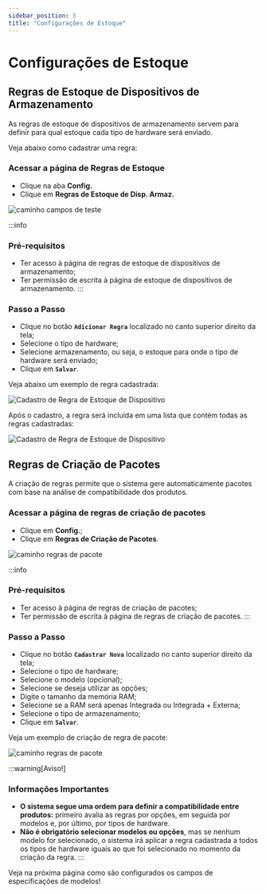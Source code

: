 ```yaml
---
sidebar_position: 5
title: "Configurações de Estoque"
---
```


# Configurações de Estoque

## Regras de Estoque de Dispositivos de Armazenamento

As regras de estoque de dispositivos de armazenamento servem para definir para qual estoque cada tipo de hardware será enviado.

Veja abaixo como cadastrar uma regra:

### Acessar a página de Regras de Estoque

- Clique na aba **Config.**
- Clique em **Regras de Estoque de Disp. Armaz.**

![caminho campos de teste](/img/images/aba_regras_estoque.png)

:::info

### Pré-requisitos

- Ter acesso à página de regras de estoque de dispositivos de armazenamento;
- Ter permissão de escrita à página de estoque de dispositivos de armazenamento.
  :::

### Passo a Passo

- Clique no botão **`Adicionar Regra`** localizado no canto superior direito da tela;
- Selecione o tipo de hardware;
- Selecione armazenamento, ou seja, o estoque para onde o tipo de hardware será enviado;
- Clique em **`Salvar`**.

Veja abaixo um exemplo de regra cadastrada:

![Cadastro de Regra de Estoque de Dispositivo](/img/images/regra_estoque_dispositivo.png)

Após o cadastro, a regra será incluída em uma lista que contém todas as regras cadastradas:

![Cadastro de Regra de Estoque de Dispositivo](/img/images/lista_regra_dispositivo.png)

## Regras de Criação de Pacotes

A criação de regras permite que o sistema gere automaticamente pacotes com base na análise de compatibilidade dos produtos.

### Acessar a página de regras de criação de pacotes

- Clique em **Config.**;
- Clique em **Regras de Criação de Pacotes**.

![caminho regras de pacote](/img/images/aba_regras_pacotes.png)

:::info

### Pré-requisitos

- Ter acesso à página de regras de criação de pacotes;
- Ter permissão de escrita à página de regras de criação de pacotes.
  :::

### Passo a Passo

- Clique no botão **`Cadastrar Nova`** localizado no canto superior direito da tela;
- Selecione o tipo de hardware;
- Selecione o modelo (opcional);
- Selecione se deseja utilizar as opções;
- Digite o tamanho da memória RAM;
- Selecione se a RAM será apenas Integrada ou Integrada + Externa;
- Selecione o tipo de armazenamento;
- Clique em **`Salvar`**.

Veja um exemplo de criação de regra de pacote:

![caminho regras de pacote](/img/images/cadastrar_regra_pct.png)

:::warning[Aviso!]

### Informações Importantes

- **O sistema segue uma ordem para definir a compatibilidade entre produtos:** primeiro avalia as regras por opções, em seguida por modelos e, por último, por tipos de hardware.
- **Não é obrigatório selecionar modelos ou opções**, mas se nenhum modelo for selecionado, o sistema irá aplicar a regra cadastrada a todos os tipos de hardware iguais ao que foi selecionado no momento da criação da regra.
  :::

Veja na próxima página como são configurados os campos de especificações de modelos!
